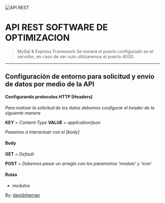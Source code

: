 ![API REST](https://programaenlinea.net/wp-content/uploads/2018/09/api-rest-1.png)

# API REST SOFTWARE DE OPTIMIZACION
> MySql & Express Framework
> Se tomará el puerto configurado en el servidor, en caso de ser nulo utilizaremos el puerto 4000.
___

## Configuración de entorno para solicitud y envío de datos por medio de la API

#### Configurando protocolos HTTP [Headers]

*Para realizar la solicitud de los datos debemos configurar el header de la siguiente manera*

**KEY** = *Content-Type* 
**VALUE** = *application/json*

*Pasamos a interactuar con el [body]*

#### Body

**GET** = *Default*

**POST** = *Debemos pasar un arreglo con los parametros 'modulo' y 'icon'*


#### Rutas 

- modulos




By: [davidnherran](https://github.com/davidnherran)